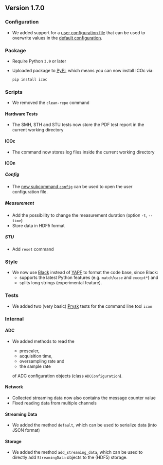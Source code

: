 ## Version 1.7.0

### Configuration

- We added support for a [user configuration file](#introduction:section:changing-configuration-values) that can be used to overwrite values in the [default configuration](https://github.com/MyTooliT/ICOc/blob/master/mytoolit/config/config.yaml).

### Package

- Require Python `3.9` or later
- Uploaded package to [PyPi](https://pypi.org/project/icoc/), which means you can now install ICOc via:

  ```sh
  pip install icoc
  ```

### Scripts

- We removed the `clean-repo` command

#### Hardware Tests

- The SMH, STH and STU tests now store the PDF test report in the current working directory

#### ICOc

- The command now stores log files inside the current working directory

#### ICOn

##### Config

- The [new subcommand `config`](#tutorials:section:opening-the-user-configuration) can be used to open the user configuration file.

##### Measurement

- Add the possibility to change the measurement duration (option `-t`, `--time`)
- Store data in HDF5 format

##### STU

- Add `reset` command

### Style

- We now use [Black][] instead of [YAPF](https://github.com/google/yapf) to format the code base, since Black:
  - supports the latest Python features (e.g. `match`/`case` and `except*`) and
  - splits long strings (experimental feature).

[Black]: https://github.com/psf/black

### Tests

- We added two (very basic) [Prysk](https://pypi.org/project/prysk/) tests for the command line tool `icon`

### Internal

#### ADC

- We added methods to read the

  - prescaler,
  - acquisition time,
  - oversampling rate and
  - the sample rate

  of ADC configuration objects (class `ADCConfiguration`).

#### Network

- Collected streaming data now also contains the message counter value
- Fixed reading data from multiple channels

#### Streaming Data

- We added the method `default`, which can be used to serialize data (into JSON format)

#### Storage

- We added the method `add_streaming_data`, which can be used to directly add `StreamingData` objects to the (HDF5) storage.
